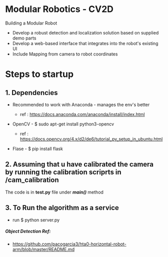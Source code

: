 # Modular Robotics - CV2D
Building a Modular Robot

- Develop a robust detection and localization solution based on supplied demo parts
- Develop a web-based interface that integrates into the robot's existing UI
- Include Mapping from camera to robot coordinates

# Steps to startup
## 1. Dependencies
- Recommended to work with Anaconda - manages the env's better
    - ref : https://docs.anaconda.com/anaconda/install/index.html

- OpenCV - $ sudo apt-get install python3-opencv
    - ref : https://docs.opencv.org/4.x/d2/de6/tutorial_py_setup_in_ubuntu.html

- Flase - $ pip install flask

## 2. Assuming that u have calibrated the camera by running the calibration scriprts in /cam_calibration

The code is in **test.py** file under ***main()*** method


## 3. To Run the algorithm as a service

- run $ python server.py




##### Object Detection Ref:
- https://github.com/pacogarcia3/hta0-horizontal-robot-arm/blob/master/README.md